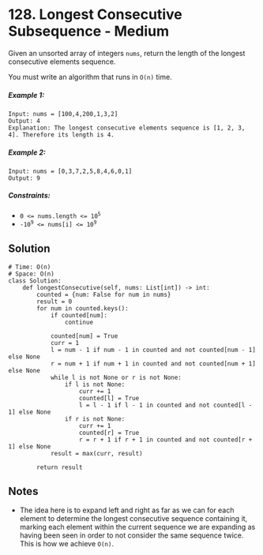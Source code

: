 # 128. Longest Consecutive Subsequence - Medium

Given an unsorted array of integers `nums`, return the length of the longest consecutive elements sequence.

You must write an algorithm that runs in `O(n)` time.

##### Example 1:

```
Input: nums = [100,4,200,1,3,2]
Output: 4
Explanation: The longest consecutive elements sequence is [1, 2, 3, 4]. Therefore its length is 4.
```

##### Example 2:

```
Input: nums = [0,3,7,2,5,8,4,6,0,1]
Output: 9
```

##### Constraints:

- <code>0 <= nums.length <= 10<sup>5</sup></code>
- <code>-10<sup>9</sup> <= nums[i] <= 10<sup>9</sup></code>

## Solution

```
# Time: O(n)
# Space: O(n)
class Solution:
    def longestConsecutive(self, nums: List[int]) -> int:
        counted = {num: False for num in nums}
        result = 0
        for num in counted.keys():
            if counted[num]:
                continue
            
            counted[num] = True
            curr = 1
            l = num - 1 if num - 1 in counted and not counted[num - 1] else None
            r = num + 1 if num + 1 in counted and not counted[num + 1] else None
            while l is not None or r is not None:
                if l is not None:
                    curr += 1
                    counted[l] = True
                    l = l - 1 if l - 1 in counted and not counted[l - 1] else None
                if r is not None:
                    curr += 1
                    counted[r] = True
                    r = r + 1 if r + 1 in counted and not counted[r + 1] else None
            result = max(curr, result)
        
        return result
```

## Notes
- The idea here is to expand left and right as far as we can for each element to determine the longest consecutive sequence containing it, marking each element within the current sequence we are expanding as having been seen in order to not consider the same sequence twice. This is how we achieve `O(n)`.